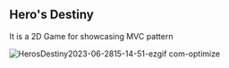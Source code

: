 ## Hero's Destiny

It is a 2D Game for showcasing MVC pattern

![HerosDestiny2023-06-2815-14-51-ezgif com-optimize](https://github.com/hlngncy/2D-Hero-s-Destiny/assets/86743390/25740385-8399-42c0-a858-c98a5443d03f)
